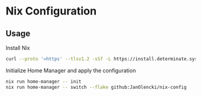 # Nix Configuration

## Usage

Install Nix
```bash
curl --proto '=https' --tlsv1.2 -sSf -L https://install.determinate.systems/nix | sh -s -- install
```

Initialize Home Manager and apply the configuration
```bash 
nix run home-manager -- init
nix run home-manager -- switch --flake github:JanOlencki/nix-config
```
